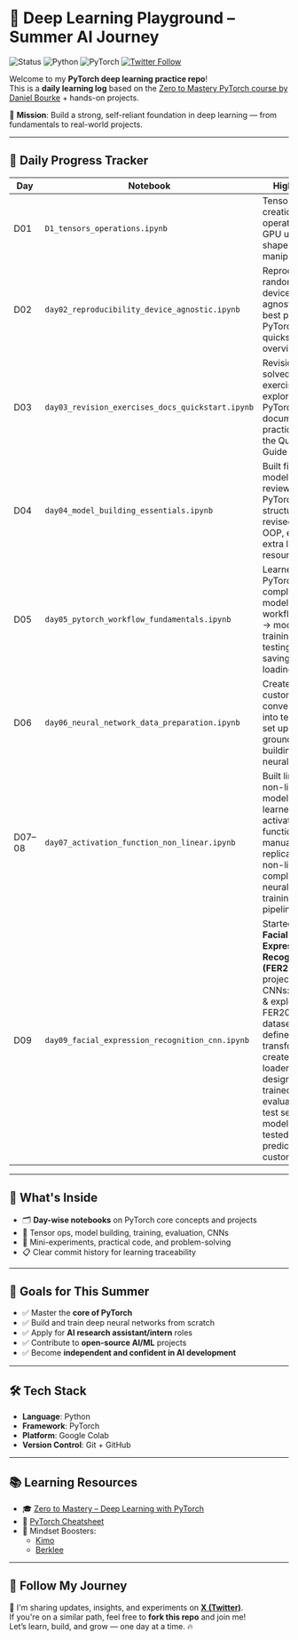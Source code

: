 # 🧠 Deep Learning Playground – Summer AI Journey

![Status](https://img.shields.io/badge/status-active-brightgreen)
![Python](https://img.shields.io/badge/python-3.10-blue)
![PyTorch](https://img.shields.io/badge/framework-pytorch-EE4C2C)
[![Twitter Follow](https://img.shields.io/twitter/follow/ImDT29?style=social)](https://x.com/ImDT29)

Welcome to my **PyTorch deep learning practice repo**!  
This is a **daily learning log** based on the [Zero to Mastery PyTorch course by Daniel Bourke](https://www.youtube.com/watch?v=ypd3aH6dY9s) + hands-on projects.

🎯 **Mission**: Build a strong, self-reliant foundation in deep learning — from fundamentals to real-world projects.

---

## 📅 Daily Progress Tracker

| Day   | Notebook                                           | Highlights                                                                                                                      |
|-------|----------------------------------------------------|----------------------------------------------------------------------------------------------------------------------------------|
| D01   | `D1_tensors_operations.ipynb`                      | Tensor basics, creation, operations, GPU usage, shape manipulation                                                              |
| D02   | `day02_reproducibility_device_agnostic.ipynb`      | Reproducibility, random seeds, device-agnostic code, best practices, PyTorch docs, quickstart overview                          |
| D03   | `day03_revision_exercises_docs_quickstart.ipynb`   | Revision, solved exercises, explored PyTorch documentation, practiced with the Quickstart Guide                                 |
| D04   | `day04_model_building_essentials.ipynb`            | Built first model, reviewed PyTorch model structure, revised Python OOP, explored extra learning resources                      |
| D05   | `day05_pytorch_workflow_fundamentals.ipynb`        | Learned PyTorch’s complete model training workflow: data → model → training → testing → saving & loading                        |
| D06   | `day06_neural_network_data_preparation.ipynb`      | Created custom data, converted it into tensors, set up groundwork for building a neural network                                 |
| D07–08| `day07_activation_function_non_linear.ipynb`       | Built linear & non-linear models, learned about activation functions, manually replicated non-linearity, completed full neural network training pipeline |
| D09   | `day09_facial_expression_recognition_cnn.ipynb`    | Started a **Facial Expression Recognition (FER2013)** project using CNNs: loaded & explored FER2013 dataset, defined transforms, created data loaders, designed & trained CNN, evaluated on test set, saved model, and tested predictions on custom images |

---

## 📘 What's Inside

- 🗂️ **Day-wise notebooks** on PyTorch core concepts and projects  
- 🔢 Tensor ops, model building, training, evaluation, CNNs  
- 🧪 Mini-experiments, practical code, and problem-solving  
- 📋 Clear commit history for learning traceability  

---

## 🎯 Goals for This Summer

- ✅ Master the **core of PyTorch**
- ✅ Build and train deep neural networks from scratch
- ✅ Apply for **AI research assistant/intern** roles
- ✅ Contribute to **open-source AI/ML** projects
- ✅ Become **independent and confident in AI development**

---

## 🛠️ Tech Stack

- **Language**: Python  
- **Framework**: PyTorch  
- **Platform**: Google Colab  
- **Version Control**: Git + GitHub  

---

## 📚 Learning Resources

- 🎓 [Zero to Mastery – Deep Learning with PyTorch](https://www.youtube.com/watch?v=ypd3aH6dY9s)  
- 🧾 [PyTorch Cheatsheet](https://www.learnpytorch.io)  
- 🧠 Mindset Boosters:  
  - [Kimo](https://sive.rs/kimo)  
  - [Berklee](https://sive.rs/berklee)

---

## 🚀 Follow My Journey

📌 I'm sharing updates, insights, and experiments on [**X (Twitter)**](https://x.com/ImDT29).  
If you're on a similar path, feel free to **fork this repo** and join me!  
Let’s learn, build, and grow — one day at a time. 🔥

